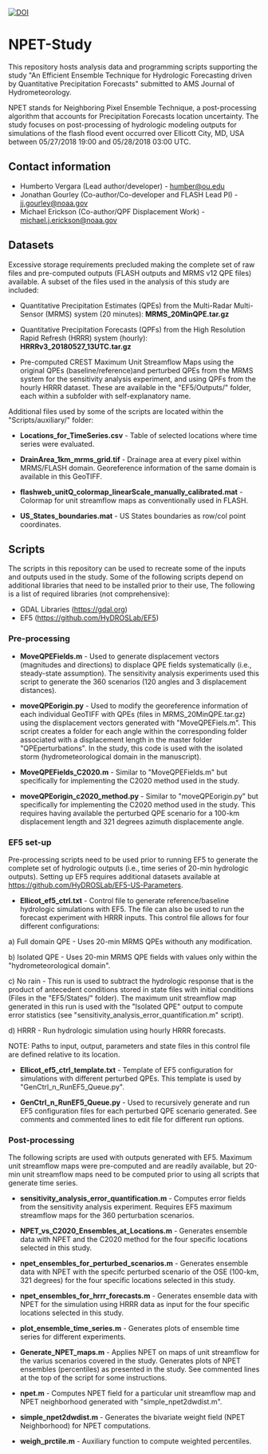[![DOI](https://zenodo.org/badge/505968216.svg)](https://zenodo.org/badge/latestdoi/505968216)

# NPET-Study

This repository hosts analysis data and programming scripts supporting the study "An Efficient Ensemble Technique for Hydrologic Forecasting driven by Quantitative Precipitation Forecasts" submitted to AMS Journal of Hydrometeorology.

NPET stands for Neighboring Pixel Ensemble Technique, a post-processing algorithm that accounts for Precipitation Forecasts location uncertainty. The study focuses on post-processing of hydrologic modeling outputs for simulations of the flash flood event occurred over Ellicott City, MD, USA between 05/27/2018 19:00 and 05/28/2018 03:00 UTC.

## Contact information

- Humberto Vergara (Lead author/developer) - humber@ou.edu
- Jonathan Gourley (Co-author/Co-developer and FLASH Lead PI) - jj.gourley@noaa.gov
- Michael Erickson (Co-author/QPF Displacement Work) - michael.j.erickson@noaa.gov

## Datasets

Excessive storage requirements precluded making the complete set of raw files and pre-computed outputs (FLASH outputs and MRMS v12 QPE files) available. A subset of the files used in the analysis of this study are included:

- Quantitative Precipitation Estimates (QPEs) from the Multi-Radar Multi-Sensor (MRMS) system (20 minutes): **MRMS_20MinQPE.tar.gz**

- Quantitative Precipitation Forecasts (QPFs) from the High Resolution Rapid Refresh (HRRR) system (hourly): **HRRRv3_20180527_13UTC.tar.gz**

- Pre-computed CREST Maximum Unit Streamflow Maps using the original QPEs (baseline/reference)and perturbed QPEs from the MRMS system for the sensitivity analysis experiment, and using QPFs from the hourly HRRR dataset. These are available in the "EF5/Outputs/" folder, each within a subfolder with self-explanatory name.

Additional files used by some of the scripts are located within the "Scripts/auxiliary/" folder:

- **Locations_for_TimeSeries.csv** - Table of selected locations where time series were evaluated.

- **DrainArea_1km_mrms_grid.tif** - Drainage area at every pixel within MRMS/FLASH domain. Georeference information of the same domain is available in this GeoTIFF.

- **flashweb_unitQ_colormap_linearScale_manually_calibrated.mat** - Colormap for unit streamflow maps as conventionally used in FLASH.

- **US_States_boundaries.mat** - US States boundaries as row/col point coordinates.

## Scripts

The scripts in this repository can be used to recreate some of the inputs and outputs used in the study. Some of the following scripts depend on additional libraries that need to be installed prior to their use, The following is a list of required libraries (not comprehensive):

- GDAL Libraries (https://gdal.org)
- EF5 (https://github.com/HyDROSLab/EF5)

### Pre-processing

- **MoveQPEFields.m** - Used to generate displacement vectors (magnitudes and directions) to displace QPE fields systematically (i.e., steady-state assumption). The sensitivity analysis experiments used this script to generate the 360 scenarios (120 angles and 3 displacement distances).

- **moveQPEorigin.py** - Used to modify the georeference information of each individual GeoTIFF with QPEs (files in MRMS_20MinQPE.tar.gz) using the displacement vectors generated with "MoveQPEFiels.m". This script creates a folder for each angle within the corresponding folder associated with a displacement length in the master folder "QPEperturbations". In the study, this code is used with the isolated storm (hydrometeorological domain in the manuscript).

- **MoveQPEFields_C2020.m** - Similar to "MoveQPEFields.m" but specifically for implementing the C2020 method used in the study.

- **moveQPEorigin_c2020_method.py** - Similar to "moveQPEorigin.py" but specifically for implementing the C2020 method used in the study. This requires having available the perturbed QPE scenario for a 100-km displacement length and 321 degrees azimuth displacemente angle.

### EF5 set-up

Pre-processing scripts need to be used prior to running EF5 to generate the complete set of hydrologic outputs (i.e., time series of 20-min hydrologic outputs). Setting up EF5 requires additional datasets available at https://github.com/HyDROSLab/EF5-US-Parameters.

- **Ellicot_ef5_ctrl.txt** - Control file to generate reference/baseline hydrologic simulations with EF5. The file can also be used to run the forecast experiment with HRRR inputs. This control file allows for four different configurations:

a) Full domain QPE - Uses 20-min MRMS QPEs withouth any modification.

b) Isolated QPE - Uses 20-min MRMS QPE fields with values only within the "hydrometeorological domain".

c) No rain - This run is used to subtract the hydrologic response that is the product of antecedent conditions stored in state files with initial conditions (Files in the "EF5/States/" folder). The maximum unit streamflow map generated in this run is used with the "Isolated QPE" output to compute error statistics (see "sensitivity_analysis_error_quantification.m" script).

d) HRRR - Run hydrologic simulation using hourly HRRR forecasts.

NOTE: Paths to input, output, parameters and state files in this control file are defined relative to its location.

- **Ellicot_ef5_ctrl_template.txt** - Template of EF5 configuration for simulations with different perturbed QPEs. This template is used by "GenCtrl_n_RunEF5_Queue.py".

- **GenCtrl_n_RunEF5_Queue.py** - Used to recursively generate and run EF5 configuration files for each perturbed QPE scenario generated. See comments and commented lines to edit file for different run options.

### Post-processing

The following scripts are used with outputs generated with EF5. Maximum unit streamflow maps were pre-computed and are readily available, but 20-min unit streamflow maps need to be computed prior to using all scripts that generate time series.

- **sensitivity_analysis_error_quantification.m** - Computes error fields from the sensitivity analysis experiment. Requires EF5 maximum streamflow maps for the 360 perturbation scenarios.

- **NPET_vs_C2020_Ensembles_at_Locations.m** - Generates ensemble data with NPET and the C2020 method for the four specific locations selected in this study.

- **npet_ensembles_for_perturbed_scenarios.m** - Generates ensemble data with NPET with the specifc perturbed scenario of the OSE (100-km, 321 degrees) for the four specific locations selected in this study.

- **npet_ensembles_for_hrrr_forecasts.m** - Generates ensemble data with NPET for the simulation using HRRR data as input for the four specific locations selected in this study. 

- **plot_ensemble_time_series.m** - Generates plots of ensemble time series for different experiments. 

- **Generate_NPET_maps.m** - Applies NPET on maps of unit streamflow for the varius scenarios covered in the study. Generates plots of NPET ensembles (percentiles) as presented in the study. See commented lines at the top of the script for some instructions. 

- **npet.m** - Computes NPET field for a particular unit streamflow map and NPET neighborhood generated with "simple_npet2dwdist.m". 

- **simple_npet2dwdist.m** - Generates the bivariate weight field (NPET Neighborhood) for NPET computations. 

- **weigh_prctile.m** - Auxiliary function to compute weighted percentiles. 
